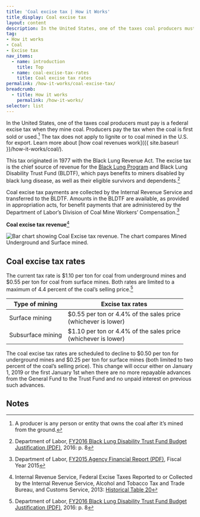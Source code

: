 ```yaml
---
title: 'Coal excise tax | How it Works'
title_display: Coal excise tax
layout: content
description: In the United States, one of the taxes coal producers must pay is a federal excise tax when they mine coal. Producers pay the tax when the coal is first sold or used. The tax does not apply to lignite or to coal mined in the U.S. for export.
tag:
- How it works
- Coal
- Excise tax
nav_items:
  - name: introduction
    title: Top
  - name: coal-excise-tax-rates
    title: Coal excise tax rates
permalink: /how-it-works/coal-excise-tax/
breadcrumb:
  - title: How it works
    permalink: /how-it-works/
selector: list
---
```


In the United States, one of the taxes coal producers must pay is a federal excise tax when they mine coal. Producers pay the tax when the coal is first sold or used.[^1] The tax does not apply to lignite or to coal mined in the U.S. for export. Learn more about [how coal revenues work]({{ site.baseurl }}/how-it-works/coal/).

This tax originated in 1977 with the Black Lung Revenue Act. The excise tax is the chief source of revenue for the [Black Lung Program](https://www.dol.gov/owcp/dcmwc/) and Black Lung Disability Trust Fund (BLDTF), which pays benefits to miners disabled by black lung disease, as well as their eligible survivors and dependents.[^2]

Coal excise tax payments are collected by the Internal Revenue Service and transferred to the BLDTF. Amounts in the BLDTF are available, as provided in appropriation acts, for benefit payments that are administered by the Department of Labor’s Division of Coal Mine Workers’ Compensation.[^3]

**Coal excise tax revenue**[^4]

<img src="{{site.baseurl}}/public/img/chart-coal-excise-tax.svg" alt="Bar chart showing Coal Excise tax revenue. The chart compares Mined Underground and Surface mined.">

## Coal excise tax rates

The current tax rate is $1.10 per ton for coal from underground mines and $0.55 per ton for coal from surface mines. Both rates are limited to a maximum of 4.4 percent of the coal’s selling price.[^5]

<table class="article_table">
  <thead>
    <tr>
      <th>Type of mining</th>
      <th>Excise tax rates</th>
    </tr>
  </thead>
  <tbody>
    <tr>
      <td>Surface mining</td>
      <td>
          $0.55 per ton or 4.4% of the sales price<br>
          (whichever is lower)
      </td>
    </tr>
    <tr>
      <td>Subsurface mining</td>
      <td>
          $1.10 per ton or 4.4% of the sales price<br>
          (whichever is lower)
      </td>
    </tr>
  </tbody>
</table>

The coal excise tax rates are scheduled to decline to $0.50 per ton for underground mines and $0.25 per ton for surface mines (both limited to two percent of the coal’s selling price). This change will occur either on January 1, 2019 or the first January 1st when there are no more repayable advances from the General Fund to the Trust Fund and no unpaid interest on previous such advances.

## Notes

[^1]: A producer is any person or entity that owns the coal after it’s mined from the ground.
[^2]: Department of Labor, [FY2016 Black Lung Disability Trust Fund Budget Justification (PDF)](https://www.dol.gov/sites/default/files/documents/general/budget/2016/CBJ-2016-V2-08.pdf), 2016: p. 8
[^3]: Department of Labor, [FY2015 Agency Financial Report (PDF)](https://www.dol.gov/_sec/media/reports/annual2015/2015annualreport.pdf), Fiscal Year 2015
[^4]: Internal Revenue Service, Federal Excise Taxes Reported to or Collected by the Internal Revenue Service, Alcohol and Tobacco Tax and Trade Bureau, and Customs Service, 2013: [Historical Table 20](https://www.irs.gov/uac/SOI-Tax-Stats-Historical-Table-20)
[^5]: Department of Labor, [FY2016 Black Lung Disability Trust Fund Budget Justification (PDF)](https://www.dol.gov/sites/default/files/documents/general/budget/2016/CBJ-2016-V2-08.pdf), 2016: p. 8
